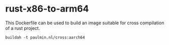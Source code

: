 # rust-x86-to-arm64

This Dockerfile can be used to build an image suitable for cross compilation of a rust project.

```
buildah -t paulmin.nl/cross:aarch64
```
